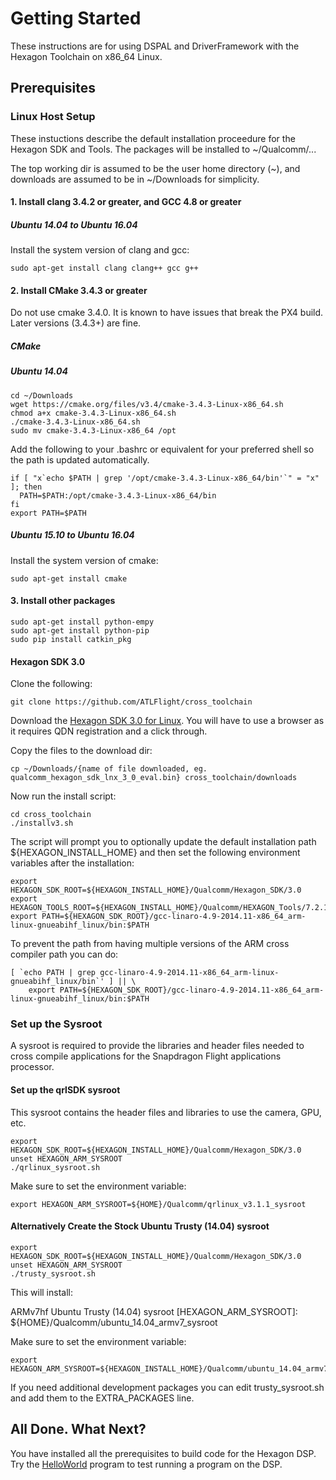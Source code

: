 # Getting Started

These instructions are for using DSPAL and DriverFramework with the Hexagon Toolchain on x86_64 Linux.

## Prerequisites

### Linux Host Setup

These instuctions describe the default installation proceedure for the Hexagon SDK and Tools.
The packages will be installed to ~/Qualcomm/...

The top working dir is assumed to be the user home directory (~), and downloads are assumed to be in
~/Downloads for simplicity.

#### 1. Install clang 3.4.2 or greater, and GCC 4.8 or greater

##### Ubuntu 14.04 to Ubuntu 16.04

Install the system version of clang and gcc:

```
sudo apt-get install clang clang++ gcc g++
```

#### 2. Install CMake 3.4.3 or greater

Do not use cmake 3.4.0. It is known to have issues that break the PX4 build. Later versions (3.4.3+) are fine.

##### CMake

##### Ubuntu 14.04
```
cd ~/Downloads
wget https://cmake.org/files/v3.4/cmake-3.4.3-Linux-x86_64.sh
chmod a+x cmake-3.4.3-Linux-x86_64.sh
./cmake-3.4.3-Linux-x86_64.sh
sudo mv cmake-3.4.3-Linux-x86_64 /opt
```

Add the following to your .bashrc or equivalent for your preferred shell so the path is
updated automatically.

```
if [ "x`echo $PATH | grep '/opt/cmake-3.4.3-Linux-x86_64/bin'`" = "x" ]; then
  PATH=$PATH:/opt/cmake-3.4.3-Linux-x86_64/bin
fi
export PATH=$PATH
```

##### Ubuntu 15.10 to Ubuntu 16.04

Install the system version of cmake:

```
sudo apt-get install cmake
```

#### 3. Install other packages

```
sudo apt-get install python-empy
sudo apt-get install python-pip
sudo pip install catkin_pkg
```

#### Hexagon SDK 3.0

Clone the following:
```
git clone https://github.com/ATLFlight/cross_toolchain
```

Download the [Hexagon SDK 3.0 for Linux](https://developer.qualcomm.com/download/hexagon/hexagon-sdk-v3-linux.bin). You will have to use a browser as it requires QDN registration and a click through.

Copy the files to the download dir:
```
cp ~/Downloads/{name of file downloaded, eg. qualcomm_hexagon_sdk_lnx_3_0_eval.bin} cross_toolchain/downloads
```

Now run the install script:
```
cd cross_toolchain
./installv3.sh
```

The script will prompt you to optionally update the default installation path ${HEXAGON_INSTALL_HOME} and then set the following environment variables after the installation:
```
export HEXAGON_SDK_ROOT=${HEXAGON_INSTALL_HOME}/Qualcomm/Hexagon_SDK/3.0
export HEXAGON_TOOLS_ROOT=${HEXAGON_INSTALL_HOME}/Qualcomm/HEXAGON_Tools/7.2.12/Tools
export PATH=${HEXAGON_SDK_ROOT}/gcc-linaro-4.9-2014.11-x86_64_arm-linux-gnueabihf_linux/bin:$PATH
```

To prevent the path from having multiple versions of the ARM cross compiler path you can do:

```
[ `echo PATH | grep gcc-linaro-4.9-2014.11-x86_64_arm-linux-gnueabihf_linux/bin`' ] || \
 	export PATH=${HEXAGON_SDK_ROOT}/gcc-linaro-4.9-2014.11-x86_64_arm-linux-gnueabihf_linux/bin:$PATH
```

### Set up the Sysroot

A sysroot is required to provide the libraries and header files needed to cross compile applications for
the Snapdragon Flight applications processor.

#### Set up the qrlSDK sysroot

This sysroot contains the header files and libraries to use the camera, GPU, etc.

```
export HEXAGON_SDK_ROOT=${HEXAGON_INSTALL_HOME}/Qualcomm/Hexagon_SDK/3.0
unset HEXAGON_ARM_SYSROOT
./qrlinux_sysroot.sh
```
Make sure to set the environment variable:
```
export HEXAGON_ARM_SYSROOT=${HOME}/Qualcomm/qrlinux_v3.1.1_sysroot
```

#### Alternatively Create the Stock Ubuntu Trusty (14.04) sysroot

```
export HEXAGON_SDK_ROOT=${HEXAGON_INSTALL_HOME}/Qualcomm/Hexagon_SDK/3.0
unset HEXAGON_ARM_SYSROOT
./trusty_sysroot.sh
```
This will install:

ARMv7hf Ubuntu Trusty (14.04) sysroot [HEXAGON_ARM_SYSROOT]: ${HOME}/Qualcomm/ubuntu_14.04_armv7_sysroot

Make sure to set the environment variable:
```
export HEXAGON_ARM_SYSROOT=${HEXAGON_INSTALL_HOME}/Qualcomm/ubuntu_14.04_armv7_sysroot
```
If you need additional development packages you can edit trusty_sysroot.sh and add them to the EXTRA_PACKAGES line.

## All Done. What Next?

You have installed all the prerequisites to build code for the Hexagon DSP. Try the [HelloWorld](HelloWorld.md)
program to test running a program on the DSP.
